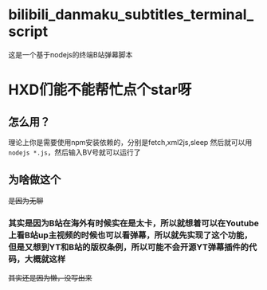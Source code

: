 # bilibili_danmaku_subtitles_terminal_script
这是一个基于nodejs的终端B站弹幕脚本
# HXD们能不能帮忙点个star呀
## 怎么用？
理论上你是需要使用npm安装依赖的，分别是fetch,xml2js,sleep
然后就可以用```nodejs *.js```，然后输入BV号就可以运行了
## 为啥做这个
~~是因为无聊~~

### 其实是因为B站在海外有时候实在是太卡，所以就想着可以在Youtube上看B站up主视频的时候也可以看弹幕，所以就先实现了这个功能，但是又想到YT和B站的版权条例，所以可能不会开源YT弹幕插件的代码，大概就这样

~~其实还是因为懒，没写出来~~
